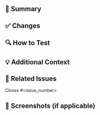 ## 📌 Summary
<!-- Briefly describe the changes introduced in this PR -->

## ✅ Changes
<!-- Describe new feature, bug fix, etc... -->

## 🔍 How to Test
<!-- Provide steps to test the changes, including commands if applicable -->

## 💡 Additional Context
<!-- Any extra details, potential risks, or notes for reviewers -->

## 🚀 Related Issues
Closes #<issue_number> <!-- Link related issues if applicable -->

## 📸 Screenshots (if applicable)
<!-- Add screenshots or logs if applicable -->